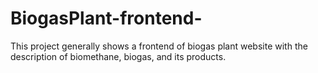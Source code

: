 # BiogasPlant-frontend-
 This project generally shows a frontend of biogas plant website with the description of biomethane, biogas, and its products.

